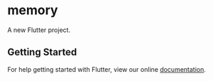 # memory

A new Flutter project.

## Getting Started

For help getting started with Flutter, view our online
[documentation](https://flutter.io/).
